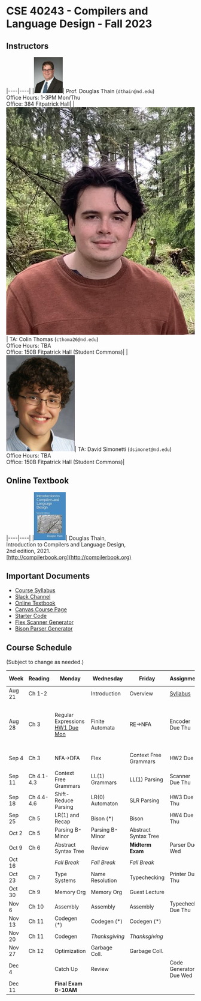 # CSE 40243 - Compilers and Language Design - Fall 2023

## Instructors

|----|----|
|![](images/dthain-small.jpg)| Prof. Douglas Thain (`dthain@nd.edu`)<br> Office Hours: 1-3PM Mon/Thu <br> Office: 384 Fitpatrick Hall|
|![](images/cthoma26.jpg)| TA: Colin Thomas (`cthoma26@nd.edu`)<br> Office Hours: TBA <br> Office: 150B Fitpatrick Hall (Student Commons)|
|![](images/dsimonet.jpg)| TA: David Simonetti (`dsimonet@nd.edu`)<br> Office Hours: TBA <br> Office: 150B Fitpatrick Hall (Student Commons)|

## Online Textbook

|----|----|
|![](images/compilerbook-small.jpg)| Douglas Thain,<br>Introduction to Compilers and Language Design,<br>2nd edition, 2021.<br>[http://compilerbook.org](http://compilerbook.org)

## Important Documents

- [Course Syllabus](syllabus.md)
- [Slack Channel](https://nd-cse.slack.com/channels/compilers-fa23)
- [Online Textbook](http://compilerbook.org)
- [Canvas Course Page](https://canvas.nd.edu/courses/70800)
- [Starter Code](https://github.com/dthain/compilerbook-starter-code)
- [Flex Scanner Generator](https://westes.github.io/flex/manual/)
- [Bison Parser Generator](https://www.gnu.org/software/bison/manual/html_node/index.html)

<!-- - [General Assignment Instructions](general.md) -->
<!-- - [B-Minor 2023 Language Guide](bminor.md) -->

## Course Schedule

(Subject to change as needed.)

|Week | Reading | Monday | Wednesday | Friday | Assignment | Extra Links |
|-----|---------|-------|------------|--------|------------|-------------|
|Aug 21 | Ch 1-2     |                     | Introduction  | Overview    | [Syllabus](syllabus.md)  |
|Aug 28 | Ch 3       | Regular Expressions <br>[HW1 Due Mon](homework.md) | Finite Automata       | RE->NFA    | Encoder Due Thu | [Hand Parser](https://github.com/cooperative-computing-lab/cctools/blob/master/dttools/src/jx_parse.c#L254) <br> [Regex 101](https://regex101.com/) <br> [Regex Golf](http://alf.nu/RegexGolf?world=regex&level=r02) <br> [Unicode](https://www.joelonsoftware.com/2003/10/08/the-absolute-minimum-every-software-developer-absolutely-positively-must-know-about-unicode-and-character-sets-no-excuses/) |
|Sep 4  | Ch 3       | NFA->DFA            | Flex | Context Free Grammars | HW2 Due | [Flex Scanner Generator](https://westes.github.io/flex/manual/)
|Sep 11 | Ch 4.1-4.3 | Context Free Grammars  | LL(1) Grammars | LL(1) Parsing    | Scanner Due Thu |
|Sep 18 | Ch 4.4-4.6 |  Shift-Reduce Parsing  | LR(0) Automaton | SLR Parsing     | HW3 Due Thu |
|Sep 25 | Ch 5       | LR(1) and Recap | Bison (*)               | Bison            | HW4 Due Thu |
|Oct 2  | Ch 5       | Parsing B-Minor | Parsing B-Minor       | Abstract Syntax Tree |  | [AST Handout](ast.html) |
|Oct 9  | Ch 6       | Abstract Syntax Tree | Review           | **Midterm Exam** | Parser Due Wed     |
|Oct 16 |            | *Fall Break*    | *Fall Break*          | *Fall Break*     |                   |
|Oct 23 | Ch 7       | Type Systems    | Name Resolution       | Typechecking     | Printer Due Thu   |
|Oct 30 | Ch 9       | Memory Org      | Memory Org            | Guest Lecture    |                   |
|Nov 6  | Ch 10      | Assembly        | Assembly              | Assembly         | Typecheck Due Thu |
|Nov 13 | Ch 11      | Codegen (*)     | Codegen (*)           | Codegen (*)      |                   |
|Nov 20 | Ch 11      | Codegen         | *Thanksgiving*        | *Thanksgiving*   |                   |
|Nov 27 | Ch 12      | Optimization    | Garbage Coll.         | Garbage Coll.    |                   |
|Dec 4  |            | Catch Up        | Review                |                  | Code Generator Due Wed |
|Dec 11 |            | **Final Exam 8-10AM** |                 |                  |                    |

<!--

[CFG Tool](https://web.stanford.edu/class/archive/cs/cs103/cs103.1156/tools/cfg/)
[Joke](https://xkcd.com/1090/)
[Intel Manuals](https://www.intel.com/content/www/us/en/developer/articles/technical/intel-sdm.html)
[Calling Convention](https://refspecs.linuxbase.org/elf/x86_64-abi-0.99.pdf)
[Bison Manual](https://www.gnu.org/software/bison/manual/html_node/index.html)
[Bison Examples](https://github.com/dthain/compilerbook-examples/tree/master/chapter5)
-->
